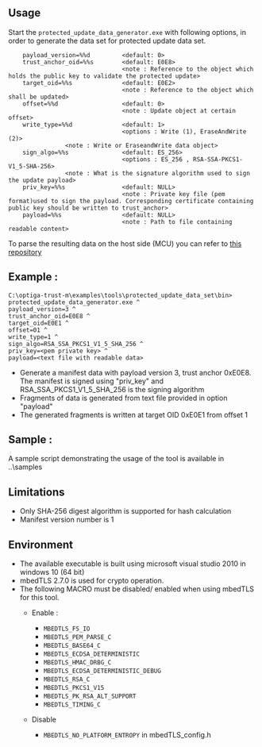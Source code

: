 ## Usage
Start the `protected_update_data_generator.exe` with following options, in order to generate the data set for protected update data set.
```
    payload_version=%%d         <default: 0>
    trust_anchor_oid=%%s        <default: E0E8> 
                                <note : Reference to the object which holds the public key to validate the protected update>
    target_oid=%%s              <default: E0E2> 
                                <note : Reference to the object which shall be updated>						
    offset=%%d                  <default: 0> 
                                <note : Update object at certain offset>
    write_type=%%d              <default: 1> 
                                <options : Write (1), EraseAndWrite (2)>
				<note : Write or EraseandWrite data object>			
    sign_algo=%%s               <default: ES_256> 							
                                <options : ES_256 , RSA-SSA-PKCS1-V1_5-SHA-256> 
				<note : What is the signature algorithm used to sign the update payload>
    priv_key=%%s                <default: NULL> 		
                                <note : Private key file (pem format)used to sign the payload. Corresponding certificate containing public key should be written to trust_anchor>
    payload=%%s                 <default: NULL>
                                <note : Path to file containing readable content>
```

To parse the resulting data on the host side (MCU) you can refer to [this repository](https://github.com/Infineon/optiga-manifest-parser)

## Example :											

```console
C:\optiga-trust-m\examples\tools\protected_update_data_set\bin> protected_update_data_generator.exe ^
payload_version=3 ^
trust_anchor_oid=E0E8 ^
target_oid=E0E1 ^
offset=01 ^
write_type=1 ^
sign_algo=RSA_SSA_PKCS1_V1_5_SHA_256 ^
priv_key=<pem private key> ^
payload=<text file with readable data>
```

* Generate a manifest data with payload version 3, trust anchor 0xE0E8. The manifest is signed using "priv_key" and RSA_SSA_PKCS1_V1_5_SHA_256 is the signing algorithm
* Fragments of data is generated from text file provided in option "payload"
* The generated fragments is written at target OID 0xE0E1 from offset 1
	
## Sample :

A sample script demonstrating the usage of the tool is available in ..\samples
	
## Limitations
* Only SHA-256 digest algorithm is supported for hash calculation
* Manifest version number is 1	
    	
## Environment
* The available executable is built using microsoft visual studio 2010 in windows 10 (64 bit)
* mbedTLS 2.7.0 is used for crypto operation.
* The following MACRO must be disabled/ enabled when using mbedTLS for this tool.
  * Enable :
    - `MBEDTLS_FS_IO`
    - `MBEDTLS_PEM_PARSE_C`
    - `MBEDTLS_BASE64_C`
    - `MBEDTLS_ECDSA_DETERMINISTIC`
    - `MBEDTLS_HMAC_DRBG_C`
    - `MBEDTLS_ECDSA_DETERMINISTIC_DEBUG`
    - `MBEDTLS_RSA_C`
    - `MBEDTLS_PKCS1_V15`
    - `MBEDTLS_PK_RSA_ALT_SUPPORT`
    - `MBEDTLS_TIMING_C`
			
  * Disable
    - `MBEDTLS_NO_PLATFORM_ENTROPY` in mbedTLS_config.h
